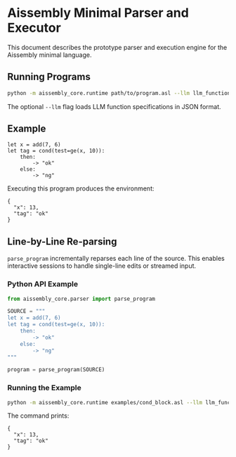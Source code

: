 # Aissembly Minimal Parser and Executor

This document describes the prototype parser and execution engine for the
Aissembly minimal language.

## Running Programs

```bash
python -m aissembly_core.runtime path/to/program.asl --llm llm_functions.json
```

The optional `--llm` flag loads LLM function specifications in JSON format.

## Example

```
let x = add(7, 6)
let tag = cond(test=ge(x, 10)):
    then:
        -> "ok"
    else:
        -> "ng"
```

Executing this program produces the environment:

```
{
  "x": 13,
  "tag": "ok"
}
```

## Line-by-Line Re-parsing

`parse_program` incrementally reparses each line of the source. This enables
interactive sessions to handle single-line edits or streamed input.

### Python API Example

```python
from aissembly_core.parser import parse_program

SOURCE = """
let x = add(7, 6)
let tag = cond(test=ge(x, 10)):
    then:
        -> "ok"
    else:
        -> "ng"
"""

program = parse_program(SOURCE)
```

### Running the Example

```bash
python -m aissembly_core.runtime examples/cond_block.asl --llm llm_functions.json
```

The command prints:

```
{
  "x": 13,
  "tag": "ok"
}
```
